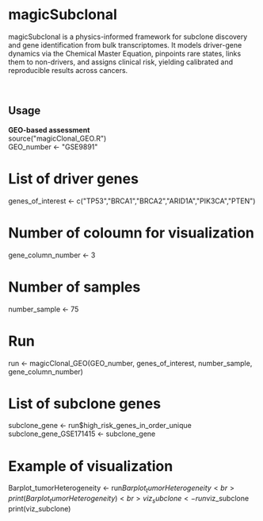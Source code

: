 # magicSubclonal
magicSubclonal is a physics-informed framework for subclone discovery and gene identification from bulk transcriptomes. It models driver-gene dynamics via the Chemical Master Equation, pinpoints rare states, links them to non-drivers, and assigns clinical risk, yielding calibrated and reproducible results across cancers.

$~~$

## Usage <br>

**GEO-based assessment**<br>
source("magicClonal_GEO.R")<br>
GEO_number <- "GSE9891" <br>  
# List of driver genes<br>
genes_of_interest <- c("TP53","BRCA1","BRCA2","ARID1A","PIK3CA","PTEN")<br>
# Number of coloumn for visualization<br>
gene_column_number <- 3<br>
# Number of samples<br>
number_sample <- 75<br>
# Run<br>
run <- magicClonal_GEO(GEO_number, genes_of_interest, number_sample, gene_column_number)<br>
# List of subclone genes<br>
subclone_gene <- run$high_risk_genes_in_order_unique<br>
subclone_gene_GSE171415 <- subclone_gene<br>
# Example of visualization<br>
Barplot_tumorHeterogeneity <- run$Barplot_tumorHeterogeneity<br>
print(Barplot_tumorHeterogeneity)<br>
viz_subclone <- run$viz_subclone<br>
print(viz_subclone)<br>

